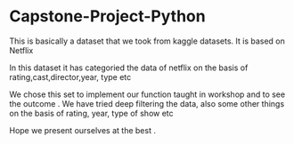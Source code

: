 # Capstone-Project-Python

This is basically a dataset that we took from kaggle datasets.
It is based on Netflix 

In this dataset it has categoried the data of netflix on the basis of rating,cast,director,year, type etc

We chose this set to implement our function taught in workshop
and to see the outcome . We have tried deep filtering the data, also some other things on the basis of rating, year, type of show etc

Hope we present ourselves at the best .

